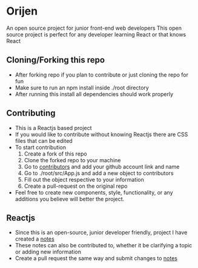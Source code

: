 # Orijen

An open source project for junior front-end web developers
This open source project is perfect for any developer learning React or that knows React

## Cloning/Forking this repo

- After forking repo if you plan to contribute or just cloning the repo for fun
- Make sure to run an npm install inside ./root directory
- After running this install all dependencies should work properly

## Contributing

- This is a Reactjs based project
- If you would like to contribute without knowing Reactjs there are CSS files that can be edited
- To start contribution
  1. Create a fork of this repo
  2. Clone the forked repo to your machine
  3. Go to [contributors](./contributors.md) and add your github account link and name
  4. Go to ./root/src/App.js and add a new object to contributors
  5. Fill out the object respective to your information
  6. Create a pull-request on the original repo
- Feel free to create new components, style, functionality, or any additions you believe will better the project.

## Reactjs

- Since this is an open-source, junior developer friendly, project I have created a [notes](./Notes.md)
- These notes can also be contributed to, whether it be clarifying a topic or adding new information
- Create a pull request the same way and submit changes to [notes](./Notes.md)

